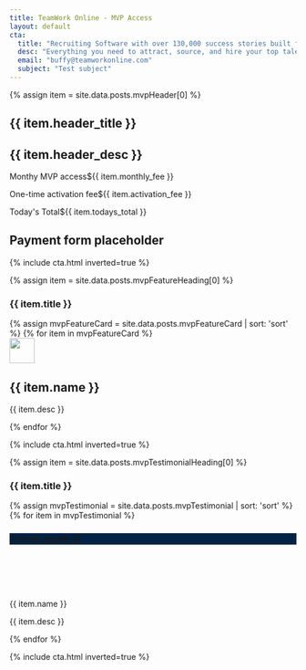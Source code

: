 ```yaml
---
title: TeamWork Online - MVP Access
layout: default
cta:
  title: "Recruiting Software with over 130,000 success stories built for Sports & Entertainment"
  desc: "Everything you need to attract, source, and hire your top talent at every size organization."
  email: "buffy@teamworkonline.com"
  subject: "Test subject"
---
```

{% assign item = site.data.posts.mvpHeader[0] %}

<section class="container mx-auto py4 my4">
<div class="flex flex-wrap">
<div class="col-12 md-col-5 pr2 mx-auto">
<h1 class="oswald line-height-3 h2 blacks caps" >{{ item.header_title }}</h1>
<h2 class="line-height-4 h5 pb2 regular blacks mx-auto">{{ item.header_desc }} </h2>
<div class="border-top py2">
<p>Monthy MVP access<span class=" h4 right bold">${{ item.monthly_fee }}</span></p>
<p>One-time activation fee<span class=" h4 right bold">${{ item.activation_fee }}</span></p>
<p class="h3">Today's Total<span class=" h3 right bold">${{ item.todays_total }}</span></p>
</div>
</div>
<div class="col-12 md-col-5 pl2 mx-auto">
<div class="p4 bg-white">
<h2>Payment form placeholder</h2>
<p class="m0">
{% include cta.html inverted=true %}
</p>
</div>
</div>
</div>
</section>
 
<section class="bg-black py4">
<div class="container mx-auto">
{% assign item = site.data.posts.mvpFeatureHeading[0] %}
<h3 class="white h3 oswald caps center py2">{{ item.title }}</h3>
<div class="flex flex-wrap center">
{% assign mvpFeatureCard = site.data.posts.mvpFeatureCard | sort: 'sort' %}
{% for item in mvpFeatureCard %}
<div class="text-decoration-none flex flex-column p2 col-12 md-col-4 wow fadeInUp" data-wow-delay="0.2s"  style="order:{{ item.orderOverride }};">
<div class="flex-auto px3 pt3 card-shadow bg-white"  >
<img src="{{ item.image.url }}" style= "width: 44px;">
<h2 class="oswald black mb2">{{ item.name }}</h2>
<p class="line-height-4 p mb3 regular black">{{ item.desc }}</p>
</div>
</div>
{% endfor %}
<p class="center mx-auto py4">
{% include cta.html inverted=true %}
</p>
</div>
</div>
</section>

<section class="py4">
<div class="container mx-auto">
{% assign item = site.data.posts.mvpTestimonialHeading[0] %}
<h3 class="black h3 oswald caps center py2">{{ item.title }}</h3>
<div class="flex flex-wrap">
{% assign mvpTestimonial = site.data.posts.mvpTestimonial | sort: 'sort' %}
{% for item in mvpTestimonial %}
<div class="flex-auto md-col-3 mx2 wow fadeInUp card-shadow my4" data-wow-delay="0.3s">
<div class="bg-black col-12 px2 py3 flex-none" style="background-color: #002244;">
<h3 class="oswald line-height-4 ltr-spacing-2 h4 m0 regular white">{{ item.quote }}</h3>
</div>
<div class="col-12 bg-white px2 py3 flex-auto">
<div class="flex items-center">
<div class="mr2 flex-none" style="background-image: url({{ item.image.url }}); background-size: cover; background-repeat: no-repeat; background-position: center; height: 64px; width: 64px;"></div>
<div class="flex-auto">
<p class="line-height-1 h5 regular mt0 mb1 black semibold">{{ item.name }}</p>
<p class="line-height-4 h5 regular m0 muted">{{ item.desc }}</p>
</div>
</div>
</div>
</div>
{% endfor %}
<p class="center mx-auto py4">
{% include cta.html inverted=true %}
</p>
</div>
<!-- </section> -->
